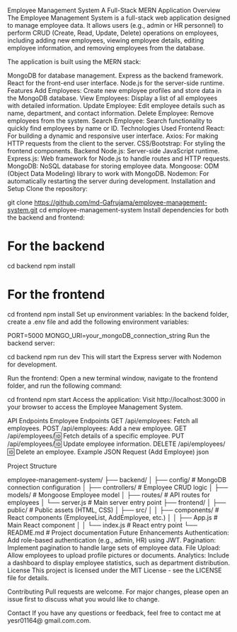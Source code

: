 Employee Management System
A Full-Stack MERN Application
Overview
The Employee Management System is a full-stack web application designed to manage employee data. It allows users (e.g., admin or HR personnel) to perform CRUD (Create, Read, Update, Delete) operations on employees, including adding new employees, viewing employee details, editing employee information, and removing employees from the database.

The application is built using the MERN stack:

MongoDB for database management.
Express as the backend framework.
React for the front-end user interface.
Node.js for the server-side runtime.
Features
Add Employees: Create new employee profiles and store data in the MongoDB database.
View Employees: Display a list of all employees with detailed information.
Update Employee: Edit employee details such as name, department, and contact information.
Delete Employee: Remove employees from the system.
Search Employee: Search functionality to quickly find employees by name or ID.
Technologies Used
Frontend
React: For building a dynamic and responsive user interface.
Axios: For making HTTP requests from the client to the server.
CSS/Bootstrap: For styling the frontend components.
Backend
Node.js: Server-side JavaScript runtime.
Express.js: Web framework for Node.js to handle routes and HTTP requests.
MongoDB: NoSQL database for storing employee data.
Mongoose: ODM (Object Data Modeling) library to work with MongoDB.
Nodemon: For automatically restarting the server during development.
Installation and Setup
Clone the repository:


git clone https://github.com/md-Gafrujama/employee-management-system.git
cd employee-management-system
Install dependencies for both the backend and frontend:


# For the backend
cd backend
npm install

# For the frontend
cd frontend
npm install
Set up environment variables: In the backend folder, create a .env file and add the following environment variables:


PORT=5000
MONGO_URI=your_mongoDB_connection_string
Run the backend server:


cd backend
npm run dev
This will start the Express server with Nodemon for development.

Run the frontend: Open a new terminal window, navigate to the frontend folder, and run the following command:

cd frontend
npm start
Access the application: Visit http://localhost:3000 in your browser to access the Employee Management System.

API Endpoints
Employee Endpoints
GET /api/employees: Fetch all employees.
POST /api/employees: Add a new employee.
GET /api/employees/:id: Fetch details of a specific employee.
PUT /api/employees/:id: Update employee information.
DELETE /api/employees/:id: Delete an employee.
Example JSON Request (Add Employee)
json

Project Structure

employee-management-system/
├── backend/
│   ├── config/          # MongoDB connection configuration
│   ├── controllers/     # Employee CRUD logic
│   ├── models/          # Mongoose Employee model
│   ├── routes/          # API routes for employees
│   └── server.js        # Main server entry point
├── frontend/
│   ├── public/          # Public assets (HTML, CSS)
│   ├── src/
│   │   ├── components/  # React components (EmployeeList, AddEmployee, etc.)
│   │   ├── App.js       # Main React component
│   │   └── index.js     # React entry point
└── README.md            # Project documentation
Future Enhancements
Authentication: Add role-based authentication (e.g., admin, HR) using JWT.
Pagination: Implement pagination to handle large sets of employee data.
File Upload: Allow employees to upload profile pictures or documents.
Analytics: Include a dashboard to display employee statistics, such as department distribution.
License
This project is licensed under the MIT License - see the LICENSE file for details.

Contributing
Pull requests are welcome. For major changes, please open an issue first to discuss what you would like to change.

Contact
If you have any questions or feedback, feel free to contact me at yesr01164@ gmail.com.com.

